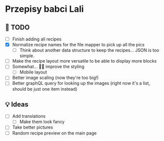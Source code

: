 # Przepisy babci Lali

## 🚀 TODO

- [ ] Finish adding all recipes
- [x] Normalize recipe names for the file mapper to pick up all the pics
  - [ ] Think about another data structure to keep the recipes... JSON is too simple.
- [ ] Make the recipe layout more versatile to be able to display more blocks
- [ ] Somewhat... 🤷‍♀️ improve the styling
  - [ ] Mobile layout
- [ ] Better image scaling (now they're too big!)
- [ ] Better graphQL query for looking up the images (right now it's a list, should be just one item instead)

## 💡 Ideas

- [ ] Add translations
  - [ ] Make them look fancy
- [ ] Take better pictures
- [ ] Random recipe preview on the main page

